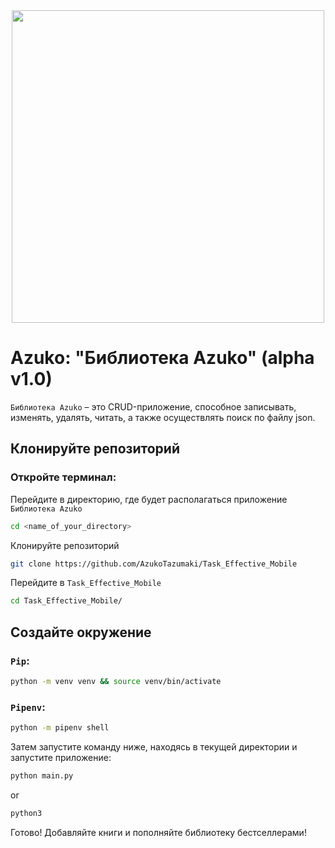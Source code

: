 

<div id="header" align="center">
  <img src="https://media.giphy.com/media/v1.Y2lkPTc5MGI3NjExdDFxdjIwZDcwa3JpdDFmOGYxcHFwbmI0bnV3bXg0OXdmaWhiZHZ0bCZlcD12MV9pbnRlcm5hbF9naWZfYnlfaWQmY3Q9Zw/oV7m7OaPe86aJzZwRC/giphy.gif" width="500"/>
</div>

# Azuko: "Библиотека Azuko" (alpha v1.0)

`Библиотека Azuko` – это CRUD-приложение, способное записывать, изменять, удалять, читать, а также осуществлять
поиск по файлу json.

## Клонируйте репозиторий

### Откройте терминал:

Перейдите в директорию, где будет располагаться приложение `Библиотека Azuko`

```zsh
cd <name_of_your_directory>
```

Клонируйте репозиторий

```zsh
git clone https://github.com/AzukoTazumaki/Task_Effective_Mobile
```

Перейдите в `Task_Effective_Mobile`

```zsh
cd Task_Effective_Mobile/
```

## Создайте окружение

### `Pip`:

```zsh
python -m venv venv && source venv/bin/activate
```

### `Pipenv`:

```zsh
python -m pipenv shell
```

Затем запустите команду ниже, находясь в текущей директории и запустите приложение:

```zsh
python main.py
```

or

```zsh
python3
```

Готово! Добавляйте книги и пополняйте библиотеку бестселлерами!
